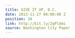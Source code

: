 ```yaml
---
title: GIVE IT UP, D.C.
date: 2013-11-27 00:00:00 Z
position: 34
link: http://bit.ly/2qPldmi
source: Washington City Paper
---
```


